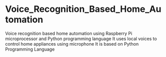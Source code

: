 # Voice_Recognition_Based_Home_Automation
Voice recognition based home automation using Raspberry Pi microprocessor and Python programming language
It uses local voices to control home appliances using microphone
It is based on Python Programming Language
